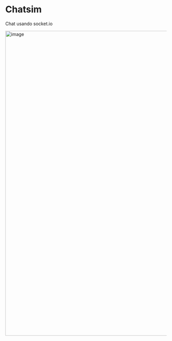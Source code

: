 # Chatsim
Chat usando socket.io


<img width="951" alt="image" src="https://user-images.githubusercontent.com/78816148/218612881-544c31c7-1371-4ef2-965b-13613119f9d0.png">

